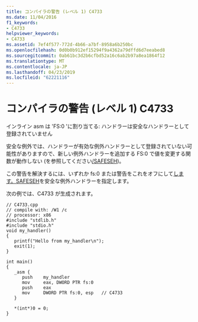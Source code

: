 ```yaml
---
title: コンパイラの警告 (レベル 1) C4733
ms.date: 11/04/2016
f1_keywords:
- C4733
helpviewer_keywords:
- C4733
ms.assetid: 7ef4f577-772d-4b66-a7bf-8958a6b250bc
ms.openlocfilehash: 0d0b0b912ef15294f9a4362a79dffd6d7eeabed8
ms.sourcegitcommit: 0ab61bc3d2b6cfbd52a16c6ab2b97a8ea1864f12
ms.translationtype: MT
ms.contentlocale: ja-JP
ms.lasthandoff: 04/23/2019
ms.locfileid: "62221116"
---
```

# <a name="compiler-warning-level-1-c4733"></a>コンパイラの警告 (レベル 1) C4733

インライン asm は 'FS:0 'に割り当てる: ハンドラーは安全なハンドラーとして登録されていません

安全な例外では、ハンドラーが有効な例外ハンドラーとして登録されていない可能性がありますので、新しい例外ハンドラーを追加する FS:0 で値を変更する関数が動作しない (を参照してください[/SAFESEH](../../build/reference/safeseh-image-has-safe-exception-handlers.md))。

この警告を解決するには、いずれか fs:0 または警告をこれをオフにして[します。SAFESEH](../../assembler/masm/dot-safeseh.md)を安全な例外ハンドラーを指定します。

次の例では、C4733 が生成されます。

```
// C4733.cpp
// compile with: /W1 /c
// processor: x86
#include "stdlib.h"
#include "stdio.h"
void my_handler()
{
   printf("Hello from my_handler\n");
   exit(1);
}

int main()
{
   _asm {
      push    my_handler
      mov     eax, DWORD PTR fs:0
      push    eax
      mov     DWORD PTR fs:0, esp   // C4733
   }

   *(int*)0 = 0;
}
```
